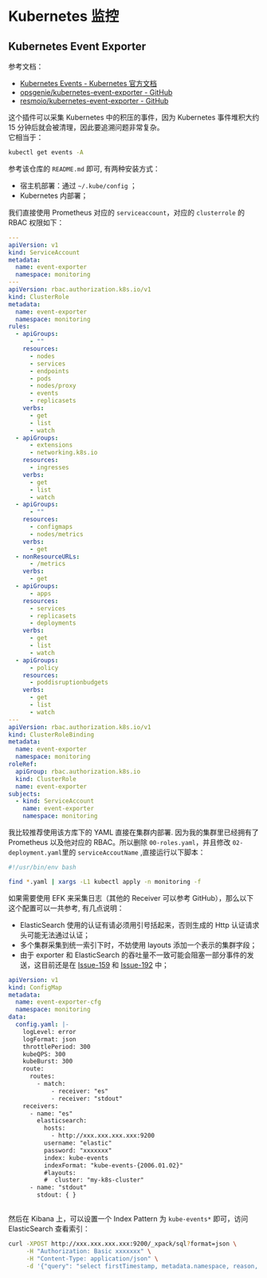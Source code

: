 <a name="lDKgy"></a>
# Kubernetes 监控
<a name="X8wyC"></a>
## Kubernetes Event Exporter
参考文档：

- [Kubernetes Events - Kubernetes 官方文档](https://kubernetes.io/docs/reference/kubernetes-api/cluster-resources/event-v1/)
- [opsgenie/kubernetes-event-exporter - GitHub](https://github.com/opsgenie/kubernetes-event-exporter)
- [resmoio/kubernetes-event-exporter - GitHub](https://github.com/resmoio/kubernetes-event-exporter)

这个插件可以采集 Kubernetes 中的积压的事件，因为 Kubernetes 事件堆积大约 15 分钟后就会被清理，因此要追溯问题非常复杂。<br />它相当于：
```bash
kubectl get events -A
```
参考该仓库的 `README.md` 即可, 有两种安装方式：

- 宿主机部署：通过 `~/.kube/config` ；
- Kubernetes 内部署；

我们直接使用 Prometheus 对应的 `serviceaccount`，对应的 `clusterrole` 的 RBAC 权限如下：
```yaml
---
apiVersion: v1
kind: ServiceAccount
metadata:
  name: event-exporter
  namespace: monitoring
---
apiVersion: rbac.authorization.k8s.io/v1
kind: ClusterRole
metadata:
  name: event-exporter
  namespace: monitoring
rules:
  - apiGroups:
      - ""
    resources:
      - nodes
      - services
      - endpoints
      - pods
      - nodes/proxy
      - events
      - replicasets
    verbs:
      - get
      - list
      - watch
  - apiGroups:
      - extensions
      - networking.k8s.io
    resources:
      - ingresses
    verbs:
      - get
      - list
      - watch
  - apiGroups:
      - ""
    resources:
      - configmaps
      - nodes/metrics
    verbs:
      - get
  - nonResourceURLs:
      - /metrics
    verbs:
      - get
  - apiGroups:
      - apps
    resources:
      - services
      - replicasets
      - deployments
    verbs:
      - get
      - list
      - watch
  - apiGroups:
      - policy
    resources:
      - poddisruptionbudgets
    verbs:
      - get
      - list
      - watch
---
apiVersion: rbac.authorization.k8s.io/v1
kind: ClusterRoleBinding
metadata:
  name: event-exporter
  namespace: monitoring
roleRef:
  apiGroup: rbac.authorization.k8s.io
  kind: ClusterRole
  name: event-exporter
subjects:
  - kind: ServiceAccount
    name: event-exporter
    namespace: monitoring
```
我比较推荐使用该方库下的 YAML 直接在集群内部署. 因为我的集群里已经拥有了 Prometheus 以及他对应的 RBAC。所以删除 `00-roles.yaml`，并且修改 `02-deployment.yaml`里的 `serviceAccoutName` ,直接运行以下脚本：
```bash
#!/usr/bin/env bash

find *.yaml | xargs -L1 kubectl apply -n monitoring -f
```
如果需要使用 EFK 来采集日志（其他的 Receiver 可以参考 GitHub），那么以下这个配置可以一共参考, 有几点说明：

- ElasticSearch 使用的认证有请必须用引号括起来，否则生成的 Http 认证请求头可能无法通过认证；
- 多个集群采集到统一索引下时，不妨使用 layouts 添加一个表示的集群字段；
- 由于 exporter 和 ElasticSearch 的吞吐量不一致可能会阻塞一部分事件的发送，这目前还是在 [Issue-159](https://github.com/opsgenie/kubernetes-event-exporter/issues/159) 和 [Issue-192](https://github.com/opsgenie/kubernetes-event-exporter/issues/192) 中；
```yaml
apiVersion: v1
kind: ConfigMap
metadata:
  name: event-exporter-cfg
  namespace: monitoring
data:
  config.yaml: |-
    logLevel: error
    logFormat: json
    throttlePeriod: 300
    kubeQPS: 300
    kubeBurst: 300
    route:
      routes:
        - match:
            - receiver: "es"
            - receiver: "stdout"
    receivers:
      - name: "es"
        elasticsearch:
          hosts:
            - http://xxx.xxx.xxx.xxx:9200
          username: "elastic"
          password: "xxxxxxx"
          index: kube-events
          indexFormat: "kube-events-{2006.01.02}"
          #layouts:
          #  cluster: "my-k8s-cluster"
      - name: "stdout"
        stdout: { }
        
```
然后在 Kibana 上，可以设置一个 Index Pattern 为 `kube-events*` 即可，访问 ElasticSearch 查看索引：
```bash
curl -XPOST http://xxx.xxx.xxx.xxx:9200/_xpack/sql?format=json \
     -H "Authorization: Basic xxxxxxx" \
     -H "Content-Type: application/json" \
     -d '{"query": "select firstTimestamp, metadata.namespace, reason, message from \"kube-event*\" limit 10"}'
```
